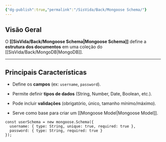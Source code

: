 ```yaml
---
{"dg-publish":true,"permalink":"/SisVida/Back/Mongoose Schema/"}
---
```


## Visão Geral

O **[[SisVida/Back/Mongoose Schema\|Mongoose Schema]]** define a **estrutura dos documentos** em uma coleção do [[SisVida/Back/MongoDB\|MongoDB]].

---

## Principais Características

- Define os **campos** (ex: `username`, `password`).
    
- Permite definir **tipos de dados** (String, Number, Date, Boolean, etc.).
    
- Pode incluir **validações** (obrigatório, único, tamanho mínimo/máximo).
    
- Serve como base para criar um [[Mongoose Model\|Mongoose Model]].

```
const userSchema = new mongoose.Schema({
  username: { type: String, unique: true, required: true },
  password: { type: String, required: true }
});

```